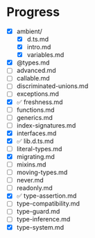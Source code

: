 
# Progress

- [x] ambient/
  - [x] d.ts.md
  - [x] intro.md
  - [x] variables.md
- [x] @types.md
- [ ] advanced.md
- [ ] callable.md
- [ ] discriminated-unions.md
- [ ] exceptions.md
- [x] ✅ freshness.md
- [ ] functions.md
- [ ] generics.md
- [ ] index-signatures.md
- [x] interfaces.md
- [x] ✅ lib.d.ts.md
- [ ] literal-types.md
- [x] migrating.md
- [ ] mixins.md
- [ ] moving-types.md
- [ ] never.md
- [ ] readonly.md
- [x] ✅ type-assertion.md
- [ ] type-compatibility.md
- [ ] type-guard.md
- [ ] type-inference.md
- [x] type-system.md
